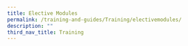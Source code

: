 ```yaml
---
title: Elective Modules
permalink: /training-and-guides/Training/electivemodules/
description: ""
third_nav_title: Training
---
```

